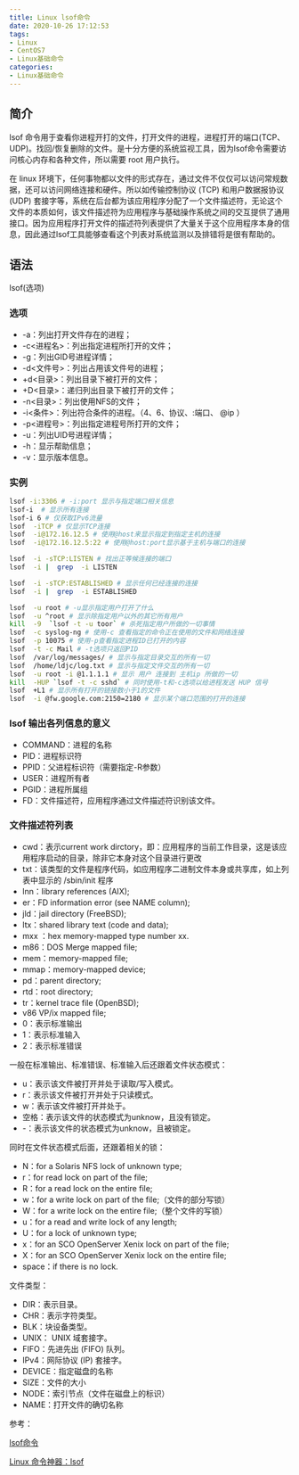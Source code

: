 ```yaml
---
title: Linux lsof命令
date: 2020-10-26 17:12:53
tags:
- Linux
- CentOS7
- Linux基础命令
categories:
- Linux基础命令
---
```


## 简介

lsof 命令用于查看你进程开打的文件，打开文件的进程，进程打开的端口(TCP、UDP)。找回/恢复删除的文件。是十分方便的系统监视工具，因为lsof命令需要访问核心内存和各种文件，所以需要 root 用户执行。

在 linux 环境下，任何事物都以文件的形式存在，通过文件不仅仅可以访问常规数据，还可以访问网络连接和硬件。所以如传输控制协议 (TCP) 和用户数据报协议 (UDP) 套接字等，系统在后台都为该应用程序分配了一个文件描述符，无论这个文件的本质如何，该文件描述符为应用程序与基础操作系统之间的交互提供了通用接口。因为应用程序打开文件的描述符列表提供了大量关于这个应用程序本身的信息，因此通过lsof工具能够查看这个列表对系统监测以及排错将是很有帮助的。

## 语法

lsof(选项)

### 选项

* -a：列出打开文件存在的进程；
* -c<进程名>：列出指定进程所打开的文件；
* -g：列出GID号进程详情；
* -d<文件号>：列出占用该文件号的进程；
* +d<目录>：列出目录下被打开的文件；
* +D<目录>：递归列出目录下被打开的文件；
* -n<目录>：列出使用NFS的文件；
* -i<条件>：列出符合条件的进程。（4、6、协议、:端口、 @ip ）
* -p<进程号>：列出指定进程号所打开的文件；
* -u：列出UID号进程详情；
* -h：显示帮助信息；
* -v：显示版本信息。

### 实例

```sh
lsof -i:3306 # -i:port 显示与指定端口相关信息
lsof-i  # 显示所有连接
lsof-i 6 # 仅获取IPv6流量
lsof  -iTCP # 仅显示TCP连接
lsof  -i@172.16.12.5 # 使用@host来显示指定到指定主机的连接
lsof  -i@172.16.12.5:22 # 使用@host:port显示基于主机与端口的连接

lsof  -i -sTCP:LISTEN # 找出正等候连接的端口
lsof  -i |  grep  -i LISTEN

lsof  -i -sTCP:ESTABLISHED # 显示任何已经连接的连接
lsof  -i |  grep  -i ESTABLISHED

lsof  -u root # -u显示指定用户打开了什么
lsof  -u ^root # 显示除指定用户以外的其它所有用户
kill  -9  `lsof -t -u toor` # 杀死指定用户所做的一切事情
lsof  -c syslog-ng # 使用-c 查看指定的命令正在使用的文件和网络连接
lsof  -p 10075 # 使用-p查看指定进程ID已打开的内容
lsof  -t -c Mail # -t选项只返回PID
lsof  /var/log/messages/ # 显示与指定目录交互的所有一切
lsof  /home/ldjc/log.txt # 显示与指定文件交互的所有一切
lsof  -u root -i @1.1.1.1 # 显示 用户 连接到 主机ip 所做的一切
kill  -HUP `lsof -t -c sshd` # 同时使用-t和-c选项以给进程发送 HUP 信号
lsof  +L1 # 显示所有打开的链接数小于1的文件
lsof  -i @fw.google.com:2150=2180 # 显示某个端口范围的打开的连接
```

### lsof 输出各列信息的意义

* COMMAND：进程的名称
* PID：进程标识符
* PPID：父进程标识符（需要指定-R参数）
* USER：进程所有者
* PGID：进程所属组
* FD：文件描述符，应用程序通过文件描述符识别该文件。

### 文件描述符列表

* cwd：表示current work dirctory，即：应用程序的当前工作目录，这是该应用程序启动的目录，除非它本身对这个目录进行更改
* txt：该类型的文件是程序代码，如应用程序二进制文件本身或共享库，如上列表中显示的 /sbin/init 程序
* lnn：library references (AIX);
* er：FD information error (see NAME column);
* jld：jail directory (FreeBSD);
* ltx：shared library text (code and data);
* mxx ：hex memory-mapped type number xx.
* m86：DOS Merge mapped file;
* mem：memory-mapped file;
* mmap：memory-mapped device;
* pd：parent directory;
* rtd：root directory;
* tr：kernel trace file (OpenBSD);
* v86  VP/ix mapped file;
* 0：表示标准输出
* 1：表示标准输入
* 2：表示标准错误

一般在标准输出、标准错误、标准输入后还跟着文件状态模式：

* u：表示该文件被打开并处于读取/写入模式。
* r：表示该文件被打开并处于只读模式。
* w：表示该文件被打开并处于。
* 空格：表示该文件的状态模式为unknow，且没有锁定。
* -：表示该文件的状态模式为unknow，且被锁定。

同时在文件状态模式后面，还跟着相关的锁：

* N：for a Solaris NFS lock of unknown type;
* r：for read lock on part of the file;
* R：for a read lock on the entire file;
* w：for a write lock on part of the file;（文件的部分写锁）
* W：for a write lock on the entire file;（整个文件的写锁）
* u：for a read and write lock of any length;
* U：for a lock of unknown type;
* x：for an SCO OpenServer Xenix lock on part      of the file;
* X：for an SCO OpenServer Xenix lock on the      entire file;
* space：if there is no lock.

文件类型：

* DIR：表示目录。
* CHR：表示字符类型。
* BLK：块设备类型。
* UNIX： UNIX 域套接字。
* FIFO：先进先出 (FIFO) 队列。
* IPv4：网际协议 (IP) 套接字。
* DEVICE：指定磁盘的名称
* SIZE：文件的大小
* NODE：索引节点（文件在磁盘上的标识）
* NAME：打开文件的确切名称

参考：

[lsof命令](https://man.linuxde.net/lsof)

[Linux 命令神器：lsof](https://www.jianshu.com/p/a3aa6b01b2e1)